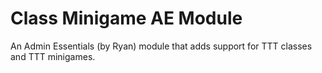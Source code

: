 # Class Minigame AE Module
 An Admin Essentials (by Ryan) module that adds support for TTT classes and TTT minigames.

